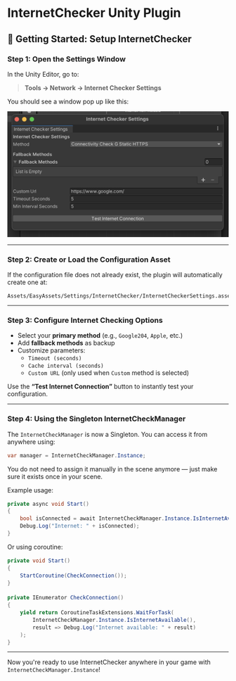 # InternetChecker Unity Plugin

## 🔧 Getting Started: Setup InternetChecker

### Step 1: Open the Settings Window

In the Unity Editor, go to:

> **Tools → Network → Internet Checker Settings**

You should see a window pop up like this:

![Open Settings](assets/images/open-settings-menu.png)

---

### Step 2: Create or Load the Configuration Asset

If the configuration file does not already exist, the plugin will automatically create one at:

```
Assets/EasyAssets/Settings/InternetChecker/InternetCheckerSettings.asset
```

---

### Step 3: Configure Internet Checking Options

- Select your **primary method** (e.g., `Google204`, `Apple`, etc.)
- Add **fallback methods** as backup
- Customize parameters:
  - `Timeout (seconds)`
  - `Cache interval (seconds)`
  - `Custom URL` (only used when `Custom` method is selected)

Use the **“Test Internet Connection”** button to instantly test your configuration.

---

### Step 4: Using the Singleton InternetCheckManager

The `InternetCheckManager` is now a Singleton. You can access it from anywhere using:

```csharp
var manager = InternetCheckManager.Instance;
```

You do not need to assign it manually in the scene anymore — just make sure it exists once in your scene.

Example usage:

```csharp
private async void Start()
{
    bool isConnected = await InternetCheckManager.Instance.IsInternetAvailable();
    Debug.Log("Internet: " + isConnected);
}
```

Or using coroutine:

```csharp
private void Start()
{
    StartCoroutine(CheckConnection());
}

private IEnumerator CheckConnection()
{
    yield return CoroutineTaskExtensions.WaitForTask(
        InternetCheckManager.Instance.IsInternetAvailable(),
        result => Debug.Log("Internet available: " + result)
    );
}
```

---

Now you're ready to use InternetChecker anywhere in your game with `InternetCheckManager.Instance`!
